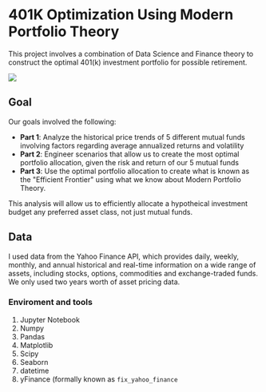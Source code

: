 # 401K Optimization Using Modern Portfolio Theory

This project involves a combination of Data Science and Finance theory to construct the optimal 401(k) investment portfolio for possible retirement.

![](https://kidquant.com/post/images/efficient_frontier.jpg)

## Goal

Our goals involved the following:

- **Part 1**: Analyze the historical price trends of 5 different mutual funds involving factors regarding average annualized returns and volatility
- **Part 2**: Engineer scenarios that allow us to create the most optimal portfolio allocation, given the risk and return of our 5 mutual funds
- **Part 3**: Use the optimal portfolio allocation to create what is known as the "Efficient Frontier" using what we know about Modern Portfolio Theory.

This analysis will allow us to efficiently allocate a hypotheical investment budget any preferred asset class, not just mutual funds.

## Data

I used data from the Yahoo Finance API, which provides daily, weekly, monthly, and annual historical and real-time information on a wide range of assets, including stocks, options, commodities and exchange-traded funds. We only used two years worth of asset pricing data.

### Enviroment and tools

1. Jupyter Notebook
2. Numpy
3. Pandas
4. Matplotlib
5. Scipy
6. Seaborn
7. datetime
8. yFinance (formally known as `fix_yahoo_finance`
